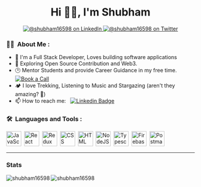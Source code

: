 <h1 align="center">Hi 🙋‍♂️, I'm Shubham</h1>

<div id="badges" align="center">
  <a href="https://www.linkedin.com/in/shubham16598" target="_blank">
    <img src="https://img.shields.io/badge/linkedin-%230077B5.svg?&style=for-the-badge&logo=linkedin&logoColor=white" alt="@shubham16598 on LinkedIn" /> 
  </a>
  <a href="https://twitter.com/shubham16598" target="_blank">
    <img src="https://img.shields.io/badge/twitter-%231DA1F2.svg?&style=for-the-badge&logo=twitter&logoColor=white" alt="@shubham16598 on Twitter" />
  </a>
</div>

### :man_technologist: &nbsp;About Me :

- 🧳 I'm a Full Stack Developer, Loves building software applications 
- 🌱 Exploring Open Source Contribution and Web3.
- 🕑 Mentor Students and provide Career Guidance in my free time.[![Book a Call](https://img.shields.io/badge/Book-Call-blueviolet)](https://calendly.com/shubham16598/30min)
- 🏕 I love Trekking, Listening to Music and Stargazing (aren't they amazing? 🌟)
- 📫 How to reach me: &nbsp; [![Linkedin Badge](https://img.shields.io/badge/-shubham-blue?style=flat&logo=Linkedin&logoColor=white)](https://www.linkedin.com/in/shubham16598)

### 🛠 &nbsp;Languages and Tools :

<p>
<img src="https://cdn.worldvectorlogo.com/logos/javascript-1.svg" title="JavaScript" alt="JavaScript" width="40" height="40"/>&nbsp;
<img src="https://www.vectorlogo.zone/logos/reactjs/reactjs-icon.svg" title="React" alt="React" width="40" height="40"/>&nbsp;
<img src="https://cdn.worldvectorlogo.com/logos/redux.svg" title="Redux" alt="Redux " width="40" height="40"/>&nbsp;
<img src="https://cdn.worldvectorlogo.com/logos/css-3.svg"  title="CSS3" alt="CSS" width="40" height="40"/>&nbsp;
<img src="https://cdn.worldvectorlogo.com/logos/html-1.svg" title="HTML5" alt="HTML" width="40" height="40"/>&nbsp;
<img src="https://cdn.worldvectorlogo.com/logos/nodejs-icon.svg" title="NodeJS" alt="NodeJS" width="40" height="40"/>&nbsp;
<img src="https://cdn.worldvectorlogo.com/logos/typescript-2.svg" title="Typescript" alt="Typescript" width="40" height="40"/>&nbsp;
<img src="https://cdn.worldvectorlogo.com/logos/firebase-1.svg" title="Firebase" alt="Firebase" width="40" height="40"/>&nbsp;
<img src="https://www.vectorlogo.zone/logos/getpostman/getpostman-icon.svg" title="Postman"  alt="Postman" width="40" height="40"/>&nbsp;
</p>

---
    
<h3 align="left">Stats</h3>
<p>
  <img align="left" src="https://github-readme-stats.vercel.app/api/top-langs?username=shubham16598&show_icons=true&locale=en&layout=compact" alt="shubham16598" />
</p>
<p>
  <img align="center" src="https://github-readme-stats.vercel.app/api?username=shubham16598&show_icons=true&locale=en" alt="shubham16598" />
</p>
